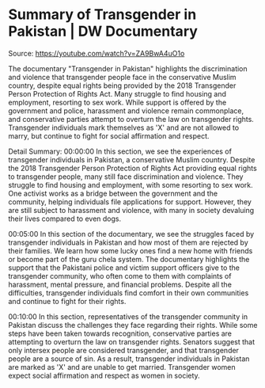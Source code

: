 # Summary of Transgender in Pakistan | DW Documentary

Source: https://youtube.com/watch?v=ZA9BwA4uO1o

The documentary "Transgender in Pakistan" highlights the discrimination and violence that transgender people face in the conservative Muslim country, despite equal rights being provided by the 2018 Transgender Person Protection of Rights Act. Many struggle to find housing and employment, resorting to sex work. While support is offered by the government and police, harassment and violence remain commonplace, and conservative parties attempt to overturn the law on transgender rights. Transgender individuals mark themselves as 'X' and are not allowed to marry, but continue to fight for social affirmation and respect.

Detail Summary: 
00:00:00
In this section, we see the experiences of transgender individuals in Pakistan, a conservative Muslim country. Despite the 2018 Transgender Person Protection of Rights Act providing equal rights to transgender people, many still face discrimination and violence. They struggle to find housing and employment, with some resorting to sex work. One activist works as a bridge between the government and the community, helping individuals file applications for support. However, they are still subject to harassment and violence, with many in society devaluing their lives compared to even dogs.

00:05:00
In this section of the documentary, we see the struggles faced by transgender individuals in Pakistan and how most of them are rejected by their families. We learn how some lucky ones find a new home with friends or become part of the guru chela system. The documentary highlights the support that the Pakistani police and victim support officers give to the transgender community, who often come to them with complaints of harassment, mental pressure, and financial problems. Despite all the difficulties, transgender individuals find comfort in their own communities and continue to fight for their rights.

00:10:00
In this section, representatives of the transgender community in Pakistan discuss the challenges they face regarding their rights. While some steps have been taken towards recognition, conservative parties are attempting to overturn the law on transgender rights. Senators suggest that only intersex people are considered transgender, and that transgender people are a source of sin. As a result, transgender individuals in Pakistan are marked as 'X' and are unable to get married. Transgender women expect social affirmation and respect as women in society.

